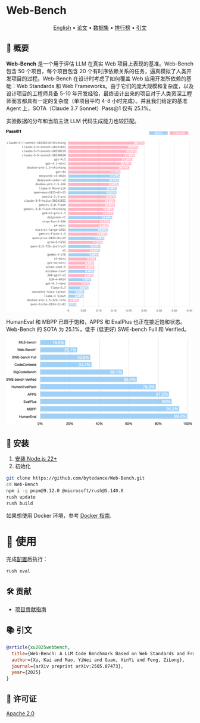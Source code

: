 # Web-Bench

<p align="center">
    <a href="./README.md">English</a> •
    <a href="https://arxiv.org/abs/2505.07473">论文</a> •
    <a href="https://huggingface.co/datasets/bytedance-research/Web-Bench">数据集</a> •
    <a href="https://huggingface.co/spaces/bytedance-research/Web-Bench-Leaderboard">排行榜</a> •
    <a href="#-citation">引文</a>
</p>

## **📖** 概要

**Web-Bench** 是一个用于评估 LLM 在真实 Web 项目上表现的基准。Web-Bench 包含 50 个项目，每个项目包含 20 个有时序依赖关系的任务，逼真模拟了人类开发项目的过程。Web-Bench 在设计时考虑了如何覆盖 Web 应用开发所依赖的基础：Web Standards 和 Web Frameworks。由于它们的庞大规模和复杂度，以及设计项目的工程师具备 5-10 年开发经验，最终设计出来的项目对于人类资深工程师而言都具有一定的复杂度（单项目平均 4-8 小时完成）。并且我们给定的基准 Agent 上，SOTA（Claude 3.7 Sonnet）Pass@1 仅有 25.1%。

实验数据的分布和当前主流 LLM 代码生成能力也较匹配。

<img width="500" alt="pass@1" src="./docs/assets/pass-1.png" />

HumanEval 和 MBPP 已趋于饱和，APPS 和 EvalPlus 也正在接近饱和状态。Web-Bench 的 SOTA 为 25.1%，低于 (低更好) SWE-bench Full 和 Verified。

<img width="500" alt="SOTAs" src="./docs/assets/sotas.png" />

## 🚀 安装


1. [安装 Node.js 22+](https://nodejs.org/en/download)
2. 初始化
```bash
git clone https://github.com/bytedance/Web-Bench.git
cd Web-Bench
npm i -g pnpm@9.12.0 @microsoft/rush@5.140.0
rush update
rush build
```

如果想使用 Docker 环境，参考 [Docker 指南](https://github.com/bytedance/web-bench/wiki/Docker).

# **📘** 使用

完成[配置](https://github.com/bytedance/web-bench/wiki/Config)后执行： 

```bash
rush eval
```

## **🛠️** 贡献

* [项目贡献指南](https://github.com/bytedance/web-bench/wiki/Project-Contribution)


## **📚** 引文

```bibtex
@article{xu2025webbench,
  title={Web-Bench: A LLM Code Benchmark Based on Web Standards and Frameworks},
  author={Xu, Kai and Mao, YiWei and Guan, XinYi and Feng, ZiLong},
  journal={arXiv preprint arXiv:2505.07473},
  year={2025}
}
```


## **📄** 许可证

[Apache 2.0](./LICENSE.md)
